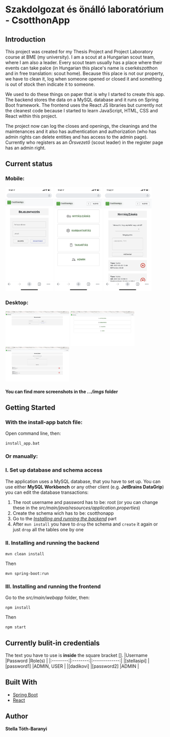 


# Szakdolgozat és önálló laboratórium - CsotthonApp
## Introduction
This project was created for my Thesis Project and Project Laboratory course at BME (my university). I am a scout at a Hungarian scout team, where I am also a leader. Every scout team usually has a place where their events can take palce (in Hungarian this place's name is cserkészotthon and in free translation: scout home). Because this place is not our property, we have to clean it, log when someone opened or closed it and something is out of stock then indicate it to someone.

We used to do these things on paper that is why I started to create this app. The backend stores the data on a MySQL database and it runs on Spring Boot framework. The frontend uses the React JS libraries but currently not the cleanest code because I started to learn JavaScript, HTML, CSS and React within this project.

The project now can log the closes and openings, the cleanings and the maintenances and it also has authentication and authorization (who has admin rights can delete entities and has access to the admin page). Currently who registers as an *Őrsvezető* (scout leader) in the register page has an admin right.

## Current status
### Mobile:
<img src="imgs/mobile/01-login.PNG" width="150"> <img src="imgs/mobile/03-home.PNG" width="150"> <img src="imgs/mobile/04-log.PNG" width="150"> 

### Desktop:
<img src="imgs/desktop/01-login.PNG" width="200"> <img src="imgs/desktop/03-home.PNG" width="200"> <img src="imgs/desktop/04-log.PNG" width="200"> 

#### You can find more screenshots in the *.../imgs* folder

## Getting Started

### With the install-app batch file:

Open command line, then:

```
install_app.bat
```


### Or manually:

### I. Set up database and schema access
The application uses a MySQL database, that you have to set up. You can use either **MySQL Workbench** or any other client (e.g. **JetBrains DataGrip**) you can edit the database transactions:

 1. The root username and password has to be: root (or you can change these in the *src/main/java/resources/application.properties*)
 2. Create the schema wich has to be: csotthonapp
 3. Go to the [*Installing and running the backend*](#Installing-and-running-the-backend) part
 4. After `mvn install` you have to `drop` the schema and `create` it again or just `drop` all the tables one by one 

### II. Installing and running the backend

```
mvn clean install
```

Then

```
mvn spring-boot:run
```

### III. Installing and running the frontend

Go to the *src/main/webapp* folder, then:
```
npm install
```

Then

```
npm start
```

## Currently bulit-in credentials
The text you have to use is **inside** the square bracket [].
|Username  |Password  |Role(s)        |
|:--------:|:--------:|:-------------:|
|[stellasipi]   |[password1]   |ADMIN, USER |
|[dadikovi]     |[password2]   |ADMIN       |

## Built With
* [Spring Boot](https://spring.io/projects/spring-boot) 
* [React](https://reactjs.org/) 
## Author

 **Stella Tóth-Baranyi**
